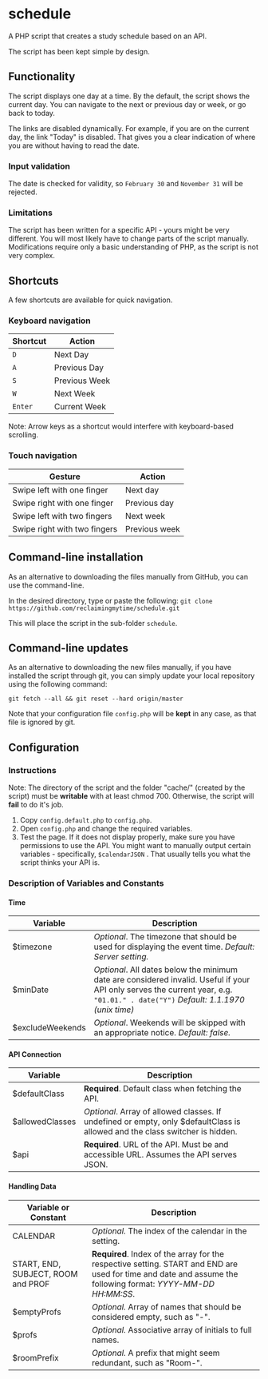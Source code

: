 # schedule
A PHP script that creates a study schedule based on an API.

The script has been kept simple by design.

## Functionality

The script displays one day at a time. By the default, the script shows the current day. You can navigate to the next or previous day or week, or go back to today.

The links are disabled dynamically. For example, if you are on the current day, the link "Today" is disabled. That gives you a clear indication of where you are without having to read the date.

### Input validation

The date is checked for validity, so `February 30` and `November 31` will be rejected.

### Limitations

The script has been written for a specific API - yours might be very different. You will most likely have to change parts of the script manually. Modifications require only a basic understanding of PHP, as the script is not very complex.

## Shortcuts

A few shortcuts are available for quick navigation.

### Keyboard navigation

| Shortcut | Action        |
| -------- | ------------- |
| `D`      | Next Day      |
| `A`      | Previous Day  |
| `S`      | Previous Week |
| `W`      | Next Week     |
| `Enter`  | Current Week  |

Note: Arrow keys as a shortcut would interfere with keyboard-based scrolling.

### Touch navigation

| Gesture                      | Action        |
| ---------------------------- | ------------- |
| Swipe left with one finger   | Next day      |
| Swipe right with one finger  | Previous day  |
| Swipe left with two fingers  | Next week     |
| Swipe right with two fingers | Previous week |

## Command-line installation
As an alternative to downloading the files manually from GitHub, you can use the command-line.

In the desired directory, type or paste the following: `git clone https://github.com/reclaimingmytime/schedule.git`

This will place the script in the sub-folder `schedule`.

## Command-line updates

As an alternative to downloading the new files manually, if you have installed the script through git, you can simply update your local repository using the following command:

`git fetch --all && git reset --hard origin/master`

Note that your configuration file `config.php` will be **kept** in any case, as that file is ignored by git.

## Configuration

### Instructions

Note: The directory of the script and the folder "cache/" (created by the script) must be **writable** with at least chmod 700. Otherwise, the script will **fail** to do it's job.

1. Copy `config.default.php` to `config.php`.
2. Open `config.php` and change the required variables.
3. Test the page. If it does not display properly, make sure you have permissions to use the API. You might want to manually output certain variables - specifically, `$calendarJSON` . That usually tells you what the script thinks your API is.

### Description of Variables and Constants

#### Time
| Variable         | Description                                                  |
| ---------------- | ------------------------------------------------------------ |
| $timezone        | *Optional*. The timezone that should be used for displaying the event time. *Default: Server setting.* |
| $minDate         | *Optional*. All dates below the minimum date are considered invalid. Useful if your API only serves the current year, e.g. `"01.01." . date("Y")` *Default: 1.1.1970 (unix time)* |
| $excludeWeekends | *Optional*. Weekends will be skipped with an appropriate notice. *Default: false.* |
#### API Connection

| Variable        | Description                                                  |
| --------------- | ------------------------------------------------------------ |
| $defaultClass   | **Required**. Default class when fetching the API.           |
| $allowedClasses | *Optional*. Array of allowed classes. If undefined or empty, only $defaultClass is allowed and the class switcher is hidden. |
| $api            | **Required**. URL of the API. Must be and accessible URL. Assumes the API serves JSON. |

#### Handling Data

| Variable or Constant               | Description                                                  |
| ---------------------------------- | ------------------------------------------------------------ |
| CALENDAR                           | *Optional.* The index of the calendar in the setting.        |
| START, END, SUBJECT, ROOM and PROF | **Required**. Index of the array for the respective setting. START and END are used for time and date and assume the following format: *YYYY-MM-DD HH:MM:SS*. |
| $emptyProfs                        | *Optional.* Array of names that should be considered empty, such as "-". |
| $profs                             | *Optional.* Associative array of initials to full names.     |
| $roomPrefix                        | *Optional.* A prefix that might seem redundant, such as "Room-". |